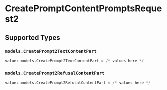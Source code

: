 # CreatePromptContentPromptsRequest2


## Supported Types

### `models.CreatePrompt2TextContentPart`

```python
value: models.CreatePrompt2TextContentPart = /* values here */
```

### `models.CreatePrompt2RefusalContentPart`

```python
value: models.CreatePrompt2RefusalContentPart = /* values here */
```

